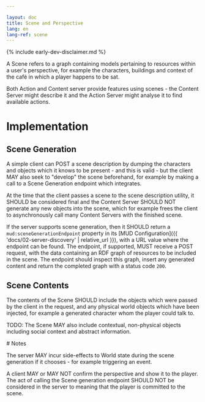 ```yaml
---

layout: doc
title: Scene and Perspective
lang: en
lang-ref: scene
---
```


{% include early-dev-disclaimer.md %}

A Scene refers to a graph containing models pertaining to resources within a user's perspective, for example the characters, buildings and context of the café in which a player happens to be sat.

Both Action and Content server provide features using scenes - the Content Server might describe it and the Action Server might analyse it to find available actions.

# Implementation

## Scene Generation

A simple client can POST a scene description by dumping the characters and objects which it knows to be present - and this is valid - but the client MAY also seek to "develop" the scene beforehand, for example by making a call to a Scene Generation endpoint which integrates.

At the time that the client passes a scene to the scene description utility, it SHOULD be considered final and the Content Server SHOULD NOT generate any new objects into the scene, which for example frees the client to asynchronously call many Content Servers with the finished scene.

If the server supports scene generation, then it SHOULD return a `mud:sceneGenerationEndpoint` property in its [MUD Configuration]({{ 'docs/02-server-discovery' | relative_url }}), with a URL value where the endpoint can be found. The endpoint, if supported, MUST receive a POST request, with the data containing an RDF graph of resources to be included in the scene. The endpoint should inspect this graph, insert any generated content and return the completed graph with a status code `200`.

## Scene Contents

The contents of the Scene SHOULD include the objects which were passed by the client in the request, and any physical world objects which have been injected, for example a generated character whom the player could talk to.

TODO: The Scene MAY also include contextual, non-physical objects including social context and abstract information.

# Notes

The server MAY incur side-effects to World state during the scene generation if it chooses - for example triggering an event.

A client MAY or MAY NOT confirm the perspective and show it to the player. The act of calling the Scene generation endpoint SHOULD NOT be considered in the server to meaning that the player is committed to the scene. 
